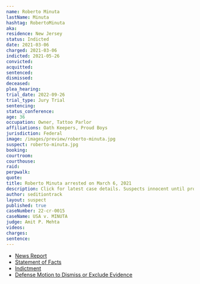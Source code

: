 ```yaml
---
name: Roberto Minuta
lastName: Minuta
hashtag: RobertoMinuta
aka:
residence: New Jersey
status: Indicted
date: 2021-03-06
charged: 2021-03-06
indicted: 2021-05-26
convicted:
acquitted:
sentenced:
dismissed:
deceased:
plea_hearing:
trial_date: 2022-09-26
trial_type: Jury Trial
sentencing:
status_conference:
age: 36
occupation: Owner, Tattoo Parlor
affiliations: Oath Keepers, Proud Boys
jurisdiction: Federal
image: /images/preview/roberto-minuta.jpg
suspect: roberto-minuta.jpg
booking:
courtroom:
courthouse:
raid:
perpwalk:
quote:
title: Roberto Minuta arrested on March 6, 2021
description: Click for latest case details. Suspects innocent until proven guilty.
author: seditiontrack
layout: suspect
published: true
caseNumber: 22-cr-0015
caseName: USA v. MINUTA
judge: Amit P. Mehta
videos:
charges:
sentence:
---
```

- [News Report](https://www.nbcnewyork.com/investigations/roger-stone-associate-with-oath-keepers-ties-arrested-on-capitol-riot-charges/2930533/)
- [Statement of Facts](https://www.justice.gov/usao-dc/case-multi-defendant/file/1374966/download)
- [Indictment](https://www.justice.gov/usao-dc/case-multi-defendant/file/1514896/download)
- [Defense Motion to Dismiss or Exclude Evidence](https://extremism.gwu.edu/sites/g/files/zaxdzs2191/f/Roberto%20Minuta%20Defense%20Motion%20to%20Dismiss%20or%20Exclude%20Evidence.pdf)
